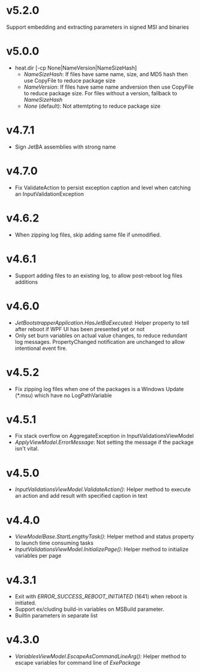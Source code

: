 # v5.2.0

Support embedding and extracting parameters in signed MSI and binaries

# v5.0.0

- heat.dir \[-cp None|NameVersion|NameSizeHash\]
  - _NameSizeHash_: If files have same name, size, and MD5 hash then use CopyFile to reduce package size
  - _NameVersion_: If files have same name andversion then use CopyFile to reduce package size. For files without a version, fallback to _NameSizeHash_
  - _None_ (default): Not attemtpting to reduce package size

# v4.7.1

- Sign JetBA assemblies with strong name

# v4.7.0

- Fix ValidateAction to persist exception caption and level when catching an InputValidationException

# v4.6.2

- When zipping log files, skip adding same file if unmodified.

# v4.6.1

- Support adding files to an existing log, to allow post-reboot log files additions

# v4.6.0

- _JetBootstrapperApplication.HasJetBaExecuted_: Helper property to tell after reboot if WPF UI has been presented yet or not
- Only set burn variables on actual value changes, to reduce redundant log messages. PropertyChanged notification are unchanged to allow intentional event fire.

# v4.5.2

- Fix zipping log files when one of the packages is a Windows Update (*.msu) which have no LogPathVariable

# v4.5.1

- Fix stack overflow on AggregateException in InputValidationsViewModel
- _ApplyViewModel.ErrorMessage_: Not setting the message if the package isn't vital.

# v4.5.0

- _InputValidationsViewModel.ValidateAction()_: Helper method to execute an action and add result with specified caption in text

# v4.4.0

- _ViewModelBase.StartLengthyTask()_: Helper method and status property to launch time consuming tasks
- _InputValidationsViewModel.InitializePage()_: Helper method to initialize variables per page

# v4.3.1

- Exit with _ERROR_SUCCESS_REBOOT_INITIATED_ (1641) when reboot is initiated.
- Support ex/cluding build-in variables on MSBuild parameter.
- Builtin parameters in separate list

# v4.3.0

- _VariablesViewModel.EscapeAsCommandLineArg()_: Helper method to escape variables for command line of _ExePackage_
